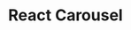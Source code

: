 ---
path: "/devcomponent/react-carousel"
subnav: "3/React/React/8"
lang: "en"
title: "React Carousel"
---